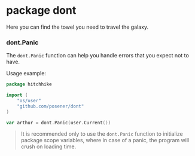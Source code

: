 # package dont

Here you can find the towel you need to travel the galaxy.

### dont.Panic

The `dont.Panic` function can help you handle errors that you expect not to have.

Usage example:

```go
package hitchhike

import (
    "os/user"
    "github.com/posener/dont"
)

var arthur = dont.Panic(user.Current())
```

> It is recommended only to use the `dont.Panic` function to initialize package scope variables,
> where in case of a panic, the program will crush on loading time.